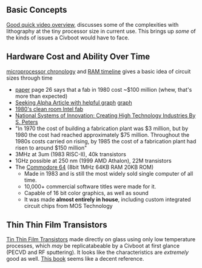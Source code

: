 ## Basic Concepts
[Good quick video overview](https://www.youtube.com/watch?v=NGFhc8R_uO4),
discusses some of the complexities with lithography at the tiny processor size
in current use. This brings up _some_ of the kinds of issues a Civboot would
have to face.


## Hardware Cost and Ability Over Time
[microprocessor chronology](https://en.wikipedia.org/wiki/Microprocessor_chronology) and [RAM timeline](https://en.wikipedia.org/wiki/Random-access_memory#Timeline) gives a basic idea of circuit sizes through time
* [paper](https://www.princeton.edu/~ota/disk1/1993/9315/931505.PDF) page
  26 says that a fab in 1980 cost ~$100 million (whew, that's more than
  expected)
 * [Seeking Alpha Article with helpful graph](https://seekingalpha.com/article/3518016-dissecting-complex-semiconductor-industry-where-is-heading-over-next-5-years)
   [graph](https://static.seekingalpha.com/uploads/2015/9/15027822_14424109464539_rId9.png)
* [1980's clean room Intel fab](https://www.chiphistory.org/128-an-intel-wafer-fab-cleanroom-circa-1980)
* [National Systems of Innovation: Creating High Technology Industries By S. Peters](https://books.google.com/books?id=LJ59DAAAQBAJ&pg=PA80&lpg=PA80&dq=1980+semiconductor+fabrication+plant+cost&source=bl&ots=6nKKg7t0MC&sig=ACfU3U0CBhs9zsxoKKFe6c3AXCBHjtCLfg&hl=en&sa=X&ved=2ahUKEwjvqO_1jO3lAhXW7Z4KHRoACr44ChDoATADegQICRAB#v=onepage&q=1980%20semiconductor%20fabrication%20plant%20cost&f=false)
* "In 1970 the cost of building a fabrication plant was $3 million,
  but by 1980 the cost had reached approximately $75 million.
  Throughout the 1980s costs carried on rising, by 1985 the cost of a
  fabrication plant had risen to around $150 million"
* 3MHz at 3um (1983 RISC-II), 40k transistors
* 1GHz possible at 250 nm (1999 AMD Athalon), 22M transistors
* The [Commodore 64](https://en.wikipedia.org/wiki/Commodore_64) (8bit 1MHz 64KB RAM 20KB ROM)
  * Made in 1983 and is still the most widely sold single computer of all time.
  * 10,000+ commercial software titles were made for it.
  * Capable of 16 bit color graphics, as well as sound
  * It was made **almost entirely in house**, including custom
    integrated circuit chips from MOS Technology


## Thin Thin Film Transistors
[Tin Thin Film Transistors][Tin TFT] made directly on glass using only low
temperature processes, which _may_ be replicatabeable by a Civboot at first
glance (PECVD and RF sputtering). It looks like the characteristics are
_extremely_ good as well. [This book][Tin Book] seems like a decent reference.


[Tin TFT]: https://www.nature.com/articles/s41598-019-53766-2
[Tin Book]: https://www.amazon.com/Tin-Oxide-Materials-Properties-Applications/dp/0128159243/ref=sr_1_1?dchild=1&keywords=Tin+Oxide+Materials+book&qid=1634793705&sr=8-1
